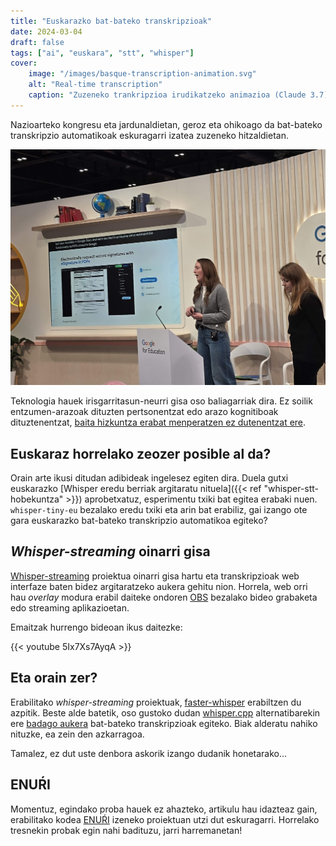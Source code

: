 ```yaml
---
title: "Euskarazko bat-bateko transkripzioak"
date: 2024-03-04
draft: false
tags: ["ai", "euskara", "stt", "whisper"]
cover:
    image: "/images/basque-transcription-animation.svg"
    alt: "Real-time transcription"
    caption: "Zuzeneko trankripzioa irudikatzeko animazioa (Claude 3.7)"
---
```


Nazioarteko kongresu eta jardunaldietan, geroz eta ohikoago da bat-bateko transkripzio automatikoak eskuragarri izatea zuzeneko hitzaldietan.

![London Bett talk with live transcriptions](/images/london_bett.jpg)

Teknologia hauek irisgarritasun-neurri gisa oso baliagarriak dira. Ez soilik entzumen-arazoak dituzten pertsonentzat edo arazo kognitiboak dituztenentzat, [baita hizkuntza erabat menperatzen ez dutenentzat ere](https://eos.org/opinions/caption-this-best-practices-for-live-captioning-presentations).

## Euskaraz horrelako zeozer posible al da?

Orain arte ikusi ditudan adibideak ingelesez egiten dira. Duela gutxi euskarazko [Whisper eredu berriak argitaratu nituela]({{< ref "whisper-stt-hobekuntza" >}}) aprobetxatuz, esperimentu txiki bat egitea erabaki nuen. `whisper-tiny-eu` bezalako eredu txiki eta arin bat erabiliz, gai izango ote gara euskarazko bat-bateko transkripzio automatikoa egiteko?

## *Whisper-streaming* oinarri gisa

[Whisper-streaming](https://github.com/ufal/whisper_streaming) proiektua oinarri gisa hartu eta transkripzioak web interfaze baten bidez argitaratzeko aukera gehitu nion. Horrela, web orri hau *overlay* modura erabil daiteke ondoren [OBS](https://obsproject.com) bezalako bideo grabaketa edo streaming aplikazioetan.

Emaitzak hurrengo bideoan ikus daitezke:

{{< youtube 5Ix7Xs7AyqA >}}

## Eta orain zer?

Erabilitako *whisper-streaming* proiektuak, [faster-whisper](https://github.com/SYSTRAN/faster-whisper) erabiltzen du azpitik. Beste alde batetik, oso gustoko dudan [whisper.cpp](https://github.com/ggerganov/whisper.cpp) alternatibarekin ere [badago aukera](https://github.com/ggerganov/whisper.cpp?tab=readme-ov-file#real-time-audio-input-example) bat-bateko transkripzioak egiteko. Biak alderatu nahiko nituzke, ea zein den azkarragoa.

Tamalez, ez dut uste denbora askorik izango dudanik honetarako...

## ENUŔI

Momentuz, egindako proba hauek ez ahazteko, artikulu hau idazteaz gain, erabilitako kodea [ENUŔI](https://github.com/xezpeleta/enuri) izeneko proiektuan utzi dut eskuragarri. Horrelako tresnekin probak egin nahi badituzu, jarri harremanetan!